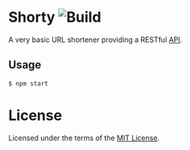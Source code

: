 Shorty ![Build](https://img.shields.io/travis/cuhsat/shorty.svg)
======
A very basic URL shortener providing a RESTful [API](api.raml).

Usage
-----
```
$ npm start
```

License
=======
Licensed under the terms of the [MIT License](LICENSE).
